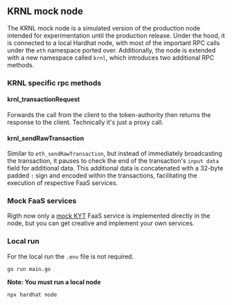 ## KRNL mock node

The KRNL mock node is a simulated version of the production node intended for experimentation until the production release. Under the hood, it is connected to a local Hardhat node, with most of the important RPC calls under the `eth` namespace ported over. Additionally, the node is extended with a new namespace called `krnl`, which introduces two additional RPC methods.

### KRNL specific rpc methods

#### krnl_transactionRequest
Forwards the call from the client to the token-authority then returns the response to the client. Technically it's just a proxy call.

#### krnl_sendRawTransaction
Similar to `eth_sendRawTransaction`, but instead of immediately broadcasting the transaction, it pauses to check the end of the transaction's `input data` field for additional data. This additional data is concatenated with a 32-byte padded `:` sign and encoded within the transactions, facilitating the execution of respective FaaS services.  

### Mock FaaS services
Rigth now only a [mock KYT](/node/faas/faas.go) FaaS service is implemented directly in the node, but you can get creative and implement your own services.

### Local run
For the local run the `.env` file is not required.

```shell
go run main.go
```
**Note: You must run a local node**
```shell
npx hardhat node
```
